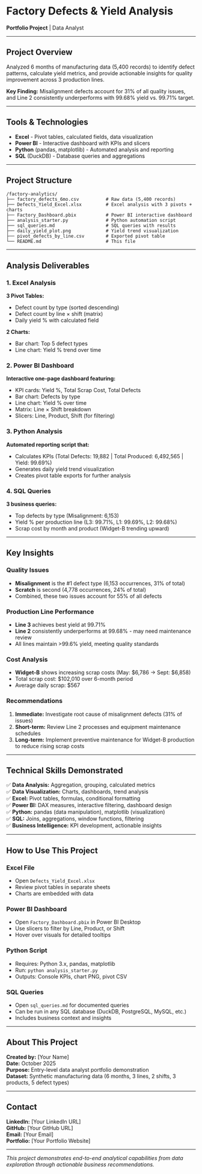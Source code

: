 # Factory Defects & Yield Analysis

**Portfolio Project** | Data Analyst

---

## Project Overview

Analyzed 6 months of manufacturing data (5,400 records) to identify defect patterns, calculate yield metrics, and provide actionable insights for quality improvement across 3 production lines.

**Key Finding:** Misalignment defects account for 31% of all quality issues, and Line 2 consistently underperforms with 99.68% yield vs. 99.71% target.

---

## Tools & Technologies

- **Excel** - Pivot tables, calculated fields, data visualization
- **Power BI** - Interactive dashboard with KPIs and slicers
- **Python** (pandas, matplotlib) - Automated analysis and reporting
- **SQL** (DuckDB) - Database queries and aggregations

---

## Project Structure

```
/factory-analytics/
├── factory_defects_6mo.csv          # Raw data (5,400 records)
├── Defects_Yield_Excel.xlsx         # Excel analysis with 3 pivots + charts
├── Factory_Dashboard.pbix           # Power BI interactive dashboard
├── analysis_starter.py              # Python automation script
├── sql_queries.md                   # SQL queries with results
├── daily_yield_plot.png             # Yield trend visualization
├── pivot_defects_by_line.csv        # Exported pivot table
└── README.md                        # This file
```

---

## Analysis Deliverables

### 1. Excel Analysis
**3 Pivot Tables:**
- Defect count by type (sorted descending)
- Defect count by line × shift (matrix)
- Daily yield % with calculated field

**2 Charts:**
- Bar chart: Top 5 defect types
- Line chart: Yield % trend over time

### 2. Power BI Dashboard
**Interactive one-page dashboard featuring:**
- KPI cards: Yield %, Total Scrap Cost, Total Defects
- Bar chart: Defects by type
- Line chart: Yield % over time
- Matrix: Line × Shift breakdown
- Slicers: Line, Product, Shift (for filtering)

### 3. Python Analysis
**Automated reporting script that:**
- Calculates KPIs (Total Defects: 19,882 | Total Produced: 6,492,565 | Yield: 99.69%)
- Generates daily yield trend visualization
- Creates pivot table exports for further analysis

### 4. SQL Queries
**3 business queries:**
- Top defects by type (Misalignment: 6,153)
- Yield % per production line (L3: 99.71%, L1: 99.69%, L2: 99.68%)
- Scrap cost by month and product (Widget-B trending upward)

---

## Key Insights

### Quality Issues
- **Misalignment** is the #1 defect type (6,153 occurrences, 31% of total)
- **Scratch** is second (4,778 occurrences, 24% of total)
- Combined, these two issues account for 55% of all defects

### Production Line Performance
- **Line 3** achieves best yield at 99.71%
- **Line 2** consistently underperforms at 99.68% - may need maintenance review
- All lines maintain >99.6% yield, meeting quality standards

### Cost Analysis
- **Widget-B** shows increasing scrap costs (May: $6,786 → Sept: $6,858)
- Total scrap cost: $102,010 over 6-month period
- Average daily scrap: $567

### Recommendations
1. **Immediate:** Investigate root cause of misalignment defects (31% of issues)
2. **Short-term:** Review Line 2 processes and equipment maintenance schedules
3. **Long-term:** Implement preventive maintenance for Widget-B production to reduce rising scrap costs

---

## Technical Skills Demonstrated

✅ **Data Analysis:** Aggregation, grouping, calculated metrics  
✅ **Data Visualization:** Charts, dashboards, trend analysis  
✅ **Excel:** Pivot tables, formulas, conditional formatting  
✅ **Power BI:** DAX measures, interactive filtering, dashboard design  
✅ **Python:** pandas (data manipulation), matplotlib (visualization)  
✅ **SQL:** Joins, aggregations, window functions, filtering  
✅ **Business Intelligence:** KPI development, actionable insights

---

## How to Use This Project

### Excel File
- Open `Defects_Yield_Excel.xlsx`
- Review pivot tables in separate sheets
- Charts are embedded with data

### Power BI Dashboard
- Open `Factory_Dashboard.pbix` in Power BI Desktop
- Use slicers to filter by Line, Product, or Shift
- Hover over visuals for detailed tooltips

### Python Script
- Requires: Python 3.x, pandas, matplotlib
- Run: `python analysis_starter.py`
- Outputs: Console KPIs, chart PNG, pivot CSV

### SQL Queries
- Open `sql_queries.md` for documented queries
- Can be run in any SQL database (DuckDB, PostgreSQL, MySQL, etc.)
- Includes business context and insights

---

## About This Project

**Created by:** [Your Name]  
**Date:** October 2025  
**Purpose:** Entry-level data analyst portfolio demonstration  
**Dataset:** Synthetic manufacturing data (6 months, 3 lines, 2 shifts, 3 products, 5 defect types)

---

## Contact

**LinkedIn:** [Your LinkedIn URL]  
**GitHub:** [Your GitHub URL]  
**Email:** [Your Email]  
**Portfolio:** [Your Portfolio Website]

---

*This project demonstrates end-to-end analytical capabilities from data exploration through actionable business recommendations.*